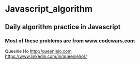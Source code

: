 # Javascript_algorithm
## Daily algorithm practice in Javascript
### Most of these problems are from www.codewars.com

Queenie Ho http://queenieio.com  
https://www.linkedin.com/in/queenieho1/
